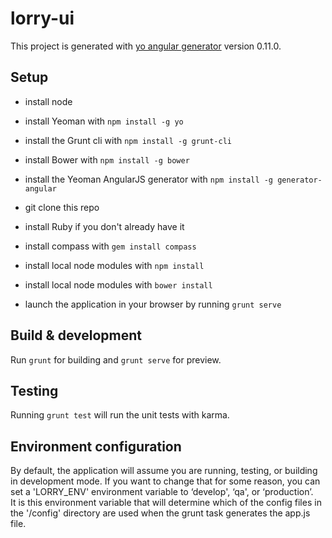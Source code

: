# lorry-ui

This project is generated with [yo angular generator](https://github.com/yeoman/generator-angular)
version 0.11.0.

## Setup
* install node
* install Yeoman with `npm install -g yo`
* install the Grunt cli with `npm install -g grunt-cli`
* install Bower with `npm install -g bower`
* install the Yeoman AngularJS generator with `npm install -g generator-angular`
  
* git clone this repo
* install Ruby if you don't already have it
* install compass with `gem install compass`
* install local node modules with `npm install`
* install local node modules with `bower install`

* launch the application in your browser by running `grunt serve`

## Build & development

Run `grunt` for building and `grunt serve` for preview.

## Testing

Running `grunt test` will run the unit tests with karma.

## Environment configuration

By default, the application will assume you are running, testing, or building in development mode.  If you want to 
change that for some reason, you can set a 'LORRY_ENV' environment variable to ‘develop', ‘qa', or ‘production’.  
It is this environment variable that will determine which of the config files in the '/config' directory are used when 
the grunt task generates the app.js file.
